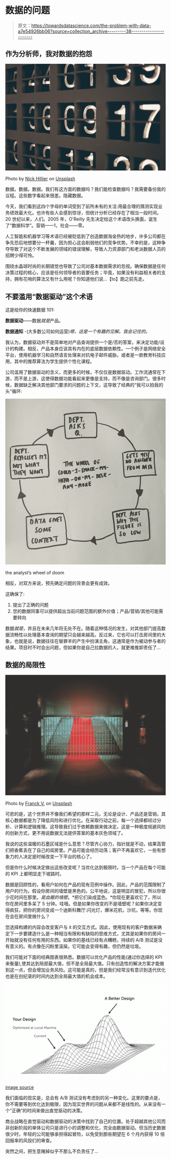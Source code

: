 # 数据的问题

> 原文：<https://towardsdatascience.com/the-problem-with-data-a7e54926bb06?source=collection_archive---------38----------------------->

## 作为分析师，我对数据的抱怨

![](img/0b214d518c7824b16eeb1cbb76a6768b.png)

Photo by [Nick Hillier](https://unsplash.com/@nhillier?utm_source=unsplash&utm_medium=referral&utm_content=creditCopyText) on [Unsplash](https://unsplash.com/s/photos/data?utm_source=unsplash&utm_medium=referral&utm_content=creditCopyText)

数据。数据。数据。我们有这方面的数据吗？我们能检查数据吗？我需要备份我的议程。这些数字看起来很差。隐藏数据。

今天，我们看到这四个字母的单词受到了前所未有的关注:用最合理的猜测实现业务绩效最大化。也许有些人会感到惊讶，但统计分析已经存在了相当一段时间。20 世纪以来，人们。2005 年，O'Reilly 先生决定给这个术语改头换面，诞生了“数据科学”。营销——1，社会——零。

人工智能和机器学习等术语已经被贬低到了创造数据淘金热的地步，许多公司都在争先恐后地想要分一杯羹，因为担心这会削弱他们的竞争优势。不幸的是，这种争夺导致了对这个不断发展的领域的错误理解，导致人力资源部门和老派数据人员的招聘少得可怜。

围绕水晶球时尚的长期错觉也导致了公司对基本数据需求的忽视。确保数据是任何决策过程的核心，应该是任何领导者的首要任务；毕竟，如果没有利益相关者的支持，拥有花哨的算法又有什么用呢？你知道他们说…【to】跑之前先走。

## 不要滥用“数据驱动”这个术语

这是给你的快速数据 101:

**数据驱动**——数据*就是*产品。

**数据通知** -(大多数公司如何运营)*嗯，这是一个有趣的见解。我会记住的。*

我认为，数据驱动并不是简单地对产品查询提供一个是/否的答案，来决定功能/设计的构建。相反，产品本身应该具有内在的底层数据依赖性。一个例子是网络安全平台，使用机器学习和自然语言处理来对抗电子邮件威胁。或者是一款教育科技应用，其中的推荐算法为学生提供个性化课程。

公司滥用了数据驱动的含义，而更多的时候，不仅仅是数据驱动。工作流通常在下游，而不是上游，这使得数据功能看起来更像是支持，而不像是咨询部门。很多时候，数据缺乏解决其他部门要求的问题的上下文，这导致了经典的“我可以拍我的头”循环:

![](img/550a7f2ace82ff1787e1cf764176cd26.png)

the analyst’s wheel of doom

相反，对双方来说，预先确定问题的背景会更有成效。

这确保了:

1.  提出了正确的问题
2.  您的数据同事可以提供超出当前问题范围的额外价值；产品/营销/其他可能需要转向

数据*就是*，并且在未来几年将无处不在。随着这种情况的发生，对其他部门提高数据流畅性以处理基本查询的期望只会越来越高。反过来，它也可以打击房间里的大象，也就是说，数据往往在替罪羊的产生中扮演主角，这通常是作为被动参与者的结果。项目时不时会出问题，但如果你是自己拉数据的人，就更难推卸责任了…

## 数据的局限性

![](img/914dd672b695d60129fc6c2a94bce297.png)

Photo by [Franck V.](https://unsplash.com/@franckinjapan?utm_source=unsplash&utm_medium=referral&utm_content=creditCopyText) on [Unsplash](https://unsplash.com/s/photos/obstruction?utm_source=unsplash&utm_medium=referral&utm_content=creditCopyText)

可悲的是，这个世界并不像我们希望的那样二元。无论是设计、产品还是营销，其核心数据都是为了降低风险和进行优化。在采取行动之前，每一个选择都经过分析、计算和逻辑推理。这导致我们过于依赖数据来做决定。这是一种极度规避风险的创新方式，更不用说数据无法提供答案的基本灰色领域了。

我说的这些温暖的石墨区域是什么意思？尽管齐心协力，指针就是不动，结果高管们把香蕉丢在了自己的闺房里。产品可能会经历动荡；客户不再喜欢它，一些有想象力的人决定是时候改变一下平台的核心了。

但是你什么时候决定做出这些改变呢？当优化达到极限时。当一个产品在每个可能的 KPI 上都明显走下坡路时。

数据是回顾性的，看用户如何在产品的现有范例中操作。因此，产品的范围限制了用户的行为。假设你房间的墙壁是黑色的。公平地说，这是明显的冒犯，所以你很少花时间在那里。*是血腥的墙壁*。*把它们染成蓝色。*你现在更喜欢它了，所以你在房间里多呆了 5 分钟。哇哦。但是如果你改变的不是墙壁呢？如果你决定变得疯狂，把你的房间变成一个迪斯科舞厅:闪光灯，爆米花机，沙坑，等等。你现在会在房间里做什么？

您选择构建的内容会改变客户与 it 的交互方式。因此，使用现有的客户数据来确定下一步要建造什么是一种相当有限和有缺陷的思维方式，尤其是如果你的房间一开始就没有任何有用的东西。如果你的基线已经有点糟糕，持续的 A/B 测试是没有意义的。有点像在闪粉里滚屎。它可能会变得有趣，但仍然是垃圾。

我们可能对下面的经典图表很熟悉。数据可以优化产品的性能(通过你选择的 KPI 来衡量),使其达到局部最大值，但不是全局最大值。只有创造性的解决方案才能做到这一点，但会增加业务风险。这可能是真的，但是我们经常没有意识到迭代优化也是在创纪录的时间内达到全局最大值的机会成本。

![](img/de882e3590a368303b4955b28acd0a1b.png)

[image source](https://www.slideshare.net/andrew_null/metrics-driven-design-by-joshua-porter)

我们面临的现实是，总会有 A/B 测试没有考虑到的另一种变化。这里的要点是，你不需要等到优化达到极限，因为现实世界的问题从来都不是线性的。从来没有一个“正确”的时间来做出直觉驱动的决策。

商业战略在直觉驱动和数据驱动的决策中找到了自己的位置。处于超越其他公司而非创新阶段的单体公司只是进行小的调整和优化，完全由数据驱动。但当历史数据很少时，年轻的公司能够承担得起冒险，以免受到那些期望在 6 个月内获得 10 倍回报率的风投们的审查。

突然之间，把生意赌掉似乎不那么不负责任了…